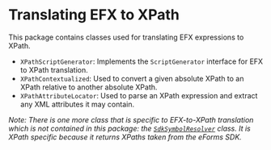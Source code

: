 # Translating EFX to XPath
This package contains classes used for translating EFX expressions to XPath.

* `XPathScriptGenerator`: Implements the `ScriptGenerator` interface for EFX to XPath translation.
* `XPathContextualized`: Used to convert a given absolute XPath to an XPath relative to another absolute XPath.
* `XPathAttributeLocator`: Used to parse an XPath expression and extract any XML attributes it may contain.

_Note: There is one more class that is specific to EFX-to-XPath translation which is not contained in this package: the [`SdkSymbolResolver`](../../eforms/sdk/SdkSymbolResolver.java) class. It is XPath specific because it returns XPaths taken from the eForms SDK._